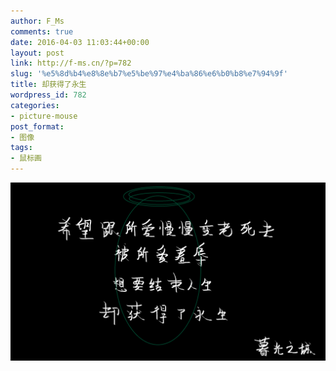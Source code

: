 ```yaml
---
author: F_Ms
comments: true
date: 2016-04-03 11:03:44+00:00
layout: post
link: http://f-ms.cn/?p=782
slug: '%e5%8d%b4%e8%8e%b7%e5%be%97%e4%ba%86%e6%b0%b8%e7%94%9f'
title: 却获得了永生
wordpress_id: 782
categories:
- picture-mouse
post_format:
- 图像
tags:
- 鼠标画
---
```


![希望跟所爱慢慢变老死去，被所爱羞辱想要结束人生，却获得了永生_20160403](/img/post/wp/2016/04/希望跟所爱慢慢变老死去，被所爱羞辱想要结束人生，却获得了永生_20160403.png)

